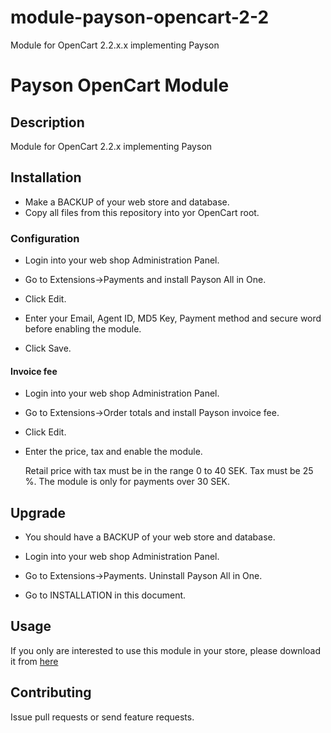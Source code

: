module-payson-opencart-2-2
========================

Module for OpenCart 2.2.x.x implementing Payson

# Payson OpenCart Module

## Description

Module for OpenCart 2.2.x implementing Payson

## Installation

* Make a BACKUP of your web store and database. 
* Copy all files from this repository into yor OpenCart root. 

### Configuration

* Login into your web shop Administration Panel.

* Go to Extensions->Payments and install Payson All in One. 

* Click Edit.

* Enter your Email, Agent ID,  MD5 Key, Payment method and secure word before enabling the module.

* Click Save.

#### Invoice fee

* Login into your web shop Administration Panel.

* Go to Extensions->Order totals and install Payson invoice fee. 

* Click Edit.

* Enter the price, tax and enable the module.

  Retail price with tax must be in the range 0 to 40 SEK.
  Tax must be 25 %.
  The module is only for payments over 30 SEK.  

## Upgrade

* You should have a BACKUP of your web store and database.

* Login into your web shop Administration Panel.

* Go to Extensions->Payments. Uninstall Payson All in One. 

* Go to INSTALLATION in this document. 

## Usage

If you only are interested to use this module in your store, please download it from [here](http://www.opencart.com/index.php?route=extension/extension/info&extension_id=10923)

## Contributing

Issue pull requests or send feature requests.